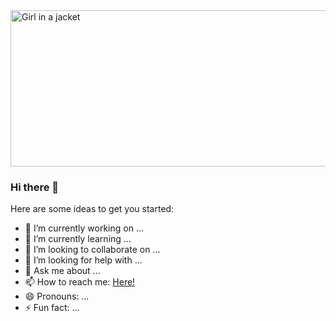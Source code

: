 <img src="https://raw.githubusercontent.com/josefftan/josefftan.github.io/master/assets/img/portfolio/significant.png" alt="Girl in a jacket" width="1000" height="250" />

### Hi there 👋

Here are some ideas to get you started:

- 🔭 I’m currently working on ...
- 🌱 I’m currently learning ...
- 👯 I’m looking to collaborate on ...
- 🤔 I’m looking for help with ...
- 💬 Ask me about ...
- 📫 How to reach me: <a href="https://josefftan.github.io/projects/">Here!</a>
- 😄 Pronouns: ...
- ⚡ Fun fact: ...

